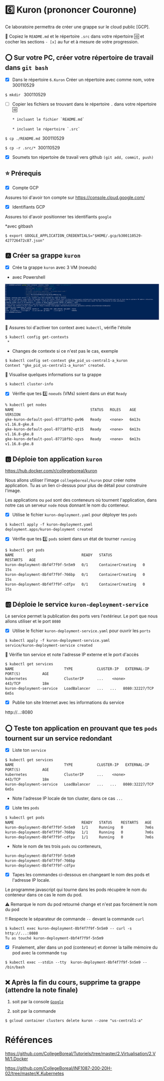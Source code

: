 # :six: Kuron (prononcer Couronne)

Ce laboratoire permettra de créer une grappe sur le cloud public [GCP]. 

:closed_book: Copiez le `README.md` et le répertoire `.src` dans votre répertoire :id: et cocher les sections `- [x]` au fur et à mesure de votre progression.

## :o: Sur votre PC, créer votre répertoire de travail dans `git bash`

- [X] Dans le répertoire `6.Kuron` Créer un répertoire avec comme nom, votre 300110529

`$ mkdir ` 300110529

- [ ] Copier les fichiers se trouvant dans le répertoire `.` dans votre répertoire :id:

      * incluant le fichier `README.md` 

      * incluant le répertoire `.src` 


`$ cp ./README.md `300110529` `

`$ cp -r .src/* `300110529` `

- [X] Soumets ton répertoire de travail vers github `(git add, commit, push)` 


## :star: Prérequis

- [X] Compte GCP

Assures toi d'avoir ton compte sur https://console.cloud.google.com/

- [X] Identifiants GCP 

Assures toi d'avoir positionner tes identifiants `google`

*avec gitbash

```
$ export GOOGLE_APPLICATION_CREDENTIALS="$HOME/.gcp/b300110529-427726472c87.json"
```

## :a: Créer sa grappe `kuron`

- [X] Crée ta grappe `kuron` avec 3 VM (noeuds)

* avec Powershell

![image](photo/Kuron.PNG)

:round_pushpin: Assures toi d'activer ton context avec `kubectl`, vérifie l'étoile

```
$ kubectl config get-contexts
 *        
```

* Changes de contexte si ce n'est pas le cas, exemple

```
$ kubectl config set-context gke_pid_us-central1-a_kuron
Context "gke_pid_us-central1-a_kuron" created.
```

:round_pushpin: Visualise quelques informations sur ta grappe

```
$ kubectl cluster-info                 
```




- [X] Vérifie que tes :three: `noeuds` (VMs) soient dans un état `Ready`

```
% kubectl get nodes
NAME                                   STATUS   ROLES    AGE     VERSION
gke-kuron-default-pool-87718f92-pw96   Ready    <none>   6m13s   v1.16.8-gke.8
gke-kuron-default-pool-87718f92-qt15   Ready    <none>   6m13s   v1.16.8-gke.8
gke-kuron-default-pool-87718f92-sgvs   Ready    <none>   6m13s   v1.16.8-gke.8

```
## :b: Déploie ton application `kuron`

https://hub.docker.com/r/collegeboreal/kuron

Nous allons utiliser l'image `collegeboreal/kuron` pour créer notre application. Tu as un lien ci-dessus pour plus de détail pour construire l'image.

Les applications ou `pod` sont des conteneurs où tournent l'application, dans notre cas un serveur `node` nous donnant le nom du conteneur.

- [X] Utilise le fichier `kuron-deployment.yaml` pour déployer tes `pods`

```
$ kubectl apply -f kuron-deployment.yaml 
deployment.apps/kuron-deployment created
```
- [X] Vérifie que tes :three: `pods` soient dans un état de tourner `running`

```
$ kubectl get pods  
NAME                               READY   STATUS              RESTARTS   AGE
kuron-deployment-8bf4f7f9f-5n5m9   0/1     ContainerCreating   0          15s
kuron-deployment-8bf4f7f9f-766bp   0/1     ContainerCreating   0          15s
kuron-deployment-8bf4f7f9f-cdfpv   0/1     ContainerCreating   0          15s

```


## :ab: Déploie le service `kuron-deployment-service`

Le service permet la publication des ports vers l'extérieur. Le port que nous allons utiliser et le port `8080`

- [X] Utilise le fichier `kuron-deployment-service.yaml` pour ouvrir les `ports`

```
$ kubectl apply -f kuron-deployment-service.yaml 
service/kuron-deployment-service created
```

:round_pushpin: Vérifie ton service et note l'adresse IP externe et le port d'accès

```
$ kubectl get services   
NAME                       TYPE           CLUSTER-IP   EXTERNAL-IP     PORT(S)          AGE
kubernetes                 ClusterIP      ...    <none>          443/TCP          18m
kuron-deployment-service   LoadBalancer   ...   ...   8080:32227/TCP   6m5s
```

- [X] Publie ton site Internet avec les informations du service

http://...:8080

## :o: Teste ton application en prouvant que tes `pods` tournent sur un service redondant

- [X] Liste ton `service`

```
$ kubectl get services   
NAME                       TYPE           CLUSTER-IP   EXTERNAL-IP     PORT(S)          AGE
kubernetes                 ClusterIP      ...    <none>          443/TCP          18m
kuron-deployment-service   LoadBalancer   ...   ...   8080:32227/TCP   6m5s

```

* Note l'adresse IP locale de ton cluster, dans ce cas `...` 

- [X] Liste tes `pods`

```
$ kubectl get pods 
NAME                               READY   STATUS    RESTARTS   AGE
kuron-deployment-8bf4f7f9f-5n5m9   1/1     Running   0          7m6s
kuron-deployment-8bf4f7f9f-766bp   1/1     Running   0          7m6s
kuron-deployment-8bf4f7f9f-cdfpv   1/1     Running   0          7m6s

```

* Note le nom de tes trois `pods` ou conteneurs,
```
kuron-deployment-8bf4f7f9f-5n5m9
kuron-deployment-8bf4f7f9f-766bp
kuron-deployment-8bf4f7f9f-cdfpv
````


- [X] Tapes les commandes ci-dessous en changeant le nom des pods et l'adresse IP locale.

Le programme javascript qui tourne dans les pods récupère le nom du conteneur dans ce cas le nom du pod.

:warning: Remarque le nom du pod retourné change et n'est pas forcément le nom du pod

:bangbang: Respecte le séparateur de commande `--` devant la commande `curl`

```
$ kubectl exec kuron-deployment-8bf4f7f9f-5n5m9 -- curl -s http://...:8080
Tu as touché kuron-deployment-8bf4f7f9f-5n5m9
```

- [X] Finalement, aller dans un pod (conteneur) et donner la taille mémoire du pod avec la commande `top`

```
$ kubectl exec --stdin --tty  kuron-deployment-8bf4f7f9f-5n5m9 -- /bin/bash
```




## :x: Après la fin du cours, supprime ta grappe (attendre la note finale)

1. soit par la console [`Google`](https://console.cloud.google.com/)

1. soit par la commande
```
$ gcloud container clusters delete kuron --zone "us-central1-a"
```


# Références

https://github.com/CollegeBoreal/Tutoriels/tree/master/2.Virtualisation/2.VM/1.Docker

https://github.com/CollegeBoreal/INF1087-200-20H-02/tree/master/K.Kubernetes
